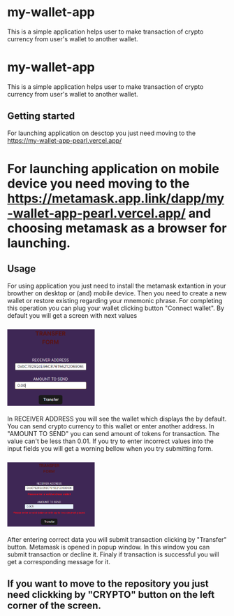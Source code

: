 # my-wallet-app

This is a simple application helps user to make transaction of crypto currency from user's wallet to another wallet.

# my-wallet-app

This is a simple application helps user to make transaction of crypto currency from user's wallet to another wallet.

## Getting started

For launching application on desctop you just need moving to the https://my-wallet-app-pearl.vercel.app/

# For launching application on mobile device you need moving to the https://metamask.app.link/dapp/my-wallet-app-pearl.vercel.app/ and choosing metamask as a browser for launching.

## Usage

For using  application you just need to install the metamask extantion in your browther  on desktop or (and) mobile device. Then you need to create a new wallet or restore existing regarding your mnemonic phrase.
For completing this operation you can plug your wallet clicking button "Connect wallet".
By default you will get a screen with next values 
### <img width="200" src="/public/form.png" alt="form screenhost">
In RECEIVER ADDRESS you will see the wallet which displays the by default. You can send crypto currency to this wallet or enter another address. 
In "AMOUNT TO SEND" you can send amount of tokens for transaction. The value can't be less than 0.01.
If you try to enter incorrect values into the input fields you will get a worning bellow when you try submitting form.
### <img width="200" src="/public/form_with_errors.png" alt="form with errors screenhost ">

After entering correct data you will submit transaction clicking by "Transfer" button. Metamask is opened in popup window. In this window you can submit transaction or decline it. Finaly if transaction is successful you will get a corresponding message for it.

## If you want to move to the repository you just need clickking by "CRYPTO" button on the left corner of the screen.